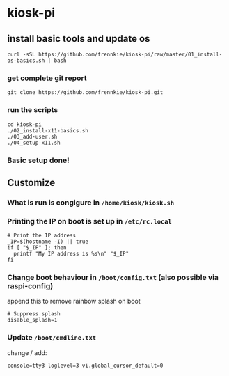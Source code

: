 # kiosk-pi

## install basic tools and update os

```
curl -sSL https://github.com/frennkie/kiosk-pi/raw/master/01_install-os-basics.sh | bash
```

### get complete git report

```
git clone https://github.com/frennkie/kiosk-pi.git
```

### run the scripts

``` 
cd kiosk-pi
./02_install-x11-basics.sh
./03_add-user.sh
./04_setup-x11.sh
``` 

### Basic setup done!

## Customize

### What is run is congigure in `/home/kiosk/kiosk.sh`

### Printing the IP on boot is set up in `/etc/rc.local`

```
# Print the IP address
_IP=$(hostname -I) || true
if [ "$_IP" ]; then
  printf "My IP address is %s\n" "$_IP"
fi
``` 

### Change boot behaviour in `/boot/config.txt` (also possible via raspi-config)

append this to remove rainbow splash on boot

```
# Suppress splash
disable_splash=1
```

### Update `/boot/cmdline.txt`

change / add:

```
console=tty3 loglevel=3 vi.global_cursor_default=0
```

